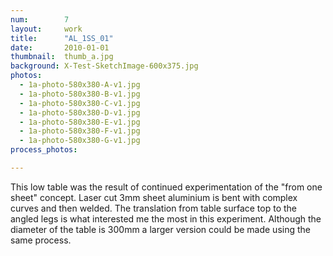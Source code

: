 ```yaml
---
num:        7
layout:     work
title:      "AL_1SS_01"
date:       2010-01-01
thumbnail:  thumb_a.jpg
background: X-Test-SketchImage-600x375.jpg
photos:
  - 1a-photo-580x380-A-v1.jpg
  - 1a-photo-580x380-B-v1.jpg
  - 1a-photo-580x380-C-v1.jpg
  - 1a-photo-580x380-D-v1.jpg
  - 1a-photo-580x380-E-v1.jpg
  - 1a-photo-580x380-F-v1.jpg
  - 1a-photo-580x380-G-v1.jpg
process_photos:

---
```


This low table was the result of continued experimentation of the "from one sheet" concept. Laser cut 3mm sheet aluminium is bent with complex curves and then welded. The translation from table surface top to the angled legs is what interested me the most in this experiment. Although the diameter of the table is 300mm a larger version could be made using the same process.


